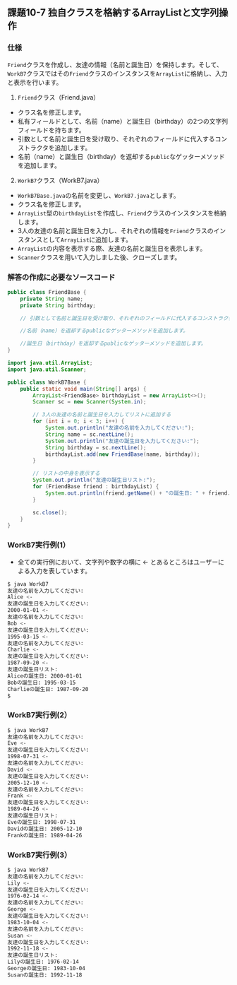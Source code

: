 ## 課題10-7 独自クラスを格納するArrayListと文字列操作

### 仕様
`Friend`クラスを作成し、友達の情報（名前と誕生日）を保持します。そして、`WorkB7`クラスではその`Friend`クラスのインスタンスを`ArrayList`に格納し、入力と表示を行います。

1. `Friend`クラス（Friend.java）
 - クラス名を修正します。
 - 私有フィールドとして、名前（name）と誕生日（birthday）の2つの文字列フィールドを持ちます。
 - 引数として名前と誕生日を受け取り、それぞれのフィールドに代入するコンストラクタを追加します。
 - 名前（name）と誕生日（birthday）を返却する`public`なゲッターメソッドを追加します。

2. `WorkB7`クラス（WorkB7.java）
 - `WorkB7Base.java`の名前を変更し、`WorkB7.java`とします。
 - クラス名を修正します。
 - `ArrayList`型の`birthdayList`を作成し、`Friend`クラスのインスタンスを格納します。
 - 3人の友達の名前と誕生日を入力し、それぞれの情報を`Friend`クラスのインスタンスとして`ArrayList`に追加します。
 - `ArrayList`の内容を表示する際、友達の名前と誕生日を表示します。
 - `Scanner`クラスを用いて入力しました後、クローズします。

### 解答の作成に必要なソースコード

```java
public class FriendBase {
    private String name;
    private String birthday;

    // 引数として名前と誕生日を受け取り、それぞれのフィールドに代入するコンストラクタを追加します。

    //名前（name）を返却するpublicなゲッターメソッドを追加します。

    //誕生日（birthday）を返却するpublicなゲッターメソッドを追加します。
}
```

```java
import java.util.ArrayList;
import java.util.Scanner;

public class WorkB7Base {
    public static void main(String[] args) {
        ArrayList<FriendBase> birthdayList = new ArrayList<>();
        Scanner sc = new Scanner(System.in);

        // 3人の友達の名前と誕生日を入力してリストに追加する
        for (int i = 0; i < 3; i++) {
            System.out.println("友達の名前を入力してください:");
            String name = sc.nextLine();
            System.out.println("友達の誕生日を入力してください:");
            String birthday = sc.nextLine();
            birthdayList.add(new FriendBase(name, birthday));
        }

        // リストの中身を表示する
        System.out.println("友達の誕生日リスト:");
        for (FriendBase friend : birthdayList) {
            System.out.println(friend.getName() + "の誕生日: " + friend.getBirthday());
        }

        sc.close();
    }
}
```

### WorkB7実行例(1）

- 全ての実行例において、文字列や数字の横に <- とあるところはユーザーによる入力を表しています。

```sh
$ java WorkB7
友達の名前を入力してください:
Alice <-
友達の誕生日を入力してください:
2000-01-01 <-
友達の名前を入力してください:
Bob <-
友達の誕生日を入力してください:
1995-03-15 <-
友達の名前を入力してください:
Charlie <-
友達の誕生日を入力してください:
1987-09-20 <-
友達の誕生日リスト:
Aliceの誕生日: 2000-01-01
Bobの誕生日: 1995-03-15
Charlieの誕生日: 1987-09-20
$
```

### WorkB7実行例(2）
```sh
$ java WorkB7
友達の名前を入力してください:
Eve <-
友達の誕生日を入力してください:
1998-07-31 <-
友達の名前を入力してください:
David <-
友達の誕生日を入力してください:
2005-12-10 <-
友達の名前を入力してください:
Frank <-
友達の誕生日を入力してください:
1989-04-26 <-
友達の誕生日リスト:
Eveの誕生日: 1998-07-31
Davidの誕生日: 2005-12-10
Frankの誕生日: 1989-04-26
```

### WorkB7実行例(3）
```sh
$ java WorkB7
友達の名前を入力してください:
Lily <-
友達の誕生日を入力してください:
1976-02-14 <-
友達の名前を入力してください:
George <-
友達の誕生日を入力してください:
1983-10-04 <-
友達の名前を入力してください:
Susan <-
友達の誕生日を入力してください:
1992-11-18 <-
友達の誕生日リスト:
Lilyの誕生日: 1976-02-14
Georgeの誕生日: 1983-10-04
Susanの誕生日: 1992-11-18
```